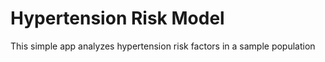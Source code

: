 # Hypertension Risk Model
 This simple app analyzes hypertension risk factors in a sample population
